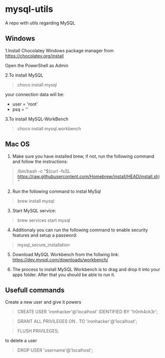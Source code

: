 # mysql-utils
A repo with utils regarding MySQL

## Windows

1.Install Chocolatey Windows package manager from https://chocolatey.org/install


Open the PowerShell as Admin

2.To install MySQL
>choco install mysql

your connection data will be: 
- user = 'root'
- psq = ''

3.To install MySQL-WorkBench
>choco install mysql.workbench

## Mac OS

1. Make sure you have installed brew, if not, run the following command and follow the instructions:

>/bin/bash -c "$(curl -fsSL https://raw.githubusercontent.com/Homebrew/install/HEAD/install.sh)"

2. Run the following command to instal MySql

>brew install mysql

3. Start MySQL service: 
>brew services start mysql

4. Additionaly you can run the following command to enable security features and setup a password:

>mysql_secure_installation

5. Download MySQL Workbench from the follwing link: https://dev.mysql.com/downloads/workbench/

6. The process to install MySQL Workbench is to drag and drop it into your apps folder. After that you should be able to run it.


## Usefull commands

Create a new user and give it powers

>CREATE USER 'ironhacker'@'localhost' IDENTIFIED BY '1r0nh4ck3r';

>GRANT ALL PRIVILEGES ON *.* TO 'ironhacker'@'localhost';

>FLUSH PRIVILEGES;

to delete a user
>DROP USER 'username'@'localhost';
